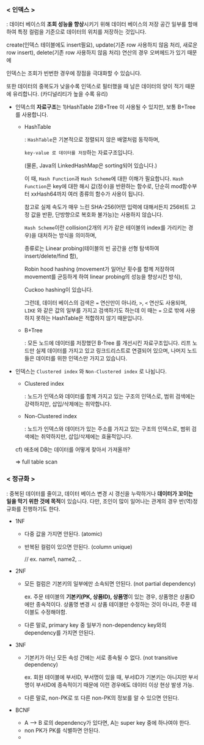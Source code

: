 ### < 인덱스 >

: 데이터 베이스의 **조회 성능을 향상**시키기 위해 데이터 베이스의 저장 공간 일부를 할애하여 특정 컬럼을 기준으로 데이터의 위치를 저장하는 것입니다.

create(인덱스 테이블에도 insert필요), update(기존 row 사용하지 않음 처리, 새로운 row insert), delete(기존 row 사용하지 않음 처리) 연산의 경우 오버헤드가 있기 때문에

인덱스는 조회가 빈번한 경우에 장점을 극대화할 수 있습니다.

또한 데이터의 중복도가 낮을수록 인덱스로 필터했을 때 남은 데이터의 양이 적기 때문에 유리합니다. (카디널리티가 높을 수록 유리)

- 인덱스의 **자료구조**는 1)HashTable 2)B+Tree 이 사용될 수 있지만, 보통 B+Tree를 사용합니다.

  - HashTable

    : `HashTable`은 기본적으로 정렬되지 않은 배열처럼 동작하며,

    `key-value 로 데이터를 저장`하는 자료구조입니다.

    (물론, Java의 LinkedHashMap은 sorting되어 있습니다.)

    이 때, `Hash Function`과 `Hash Scheme`에 대한 이해가 필요합니다. `Hash Function`은 key에 대한 해시 값(정수)을 반환하는 함수로, 단순히 mod함수부터 xxHash64까지 여러 종류의 함수가 사용이 됩니다.

    참고로 실제 속도가 매우 느린 SHA-256(어떤 입력에 대해서든지 256비트 고정 값을 반환, 단방향으로 복호화 불가능)는 사용하지 않습니다.

    `Hash Scheme`이란 collision(2개의 키가 같은 테이블의 index를 가리키는 경우)을 대처하는 방식을 의미하며,

    종류로는 Linear probing(테이블의 빈 공간을 선형 탐색하여 insert/delete/find 함),

    Robin hood hashing (movement가 일어난 횟수를 함께 저장하여 movement를 균등하게 하여 linear probing의 성능을 향상시킨 방식),

    Cuckoo hashing이 있습니다.

    그런데, 데이터 베이스의 검색은 `=` 연산만이 아니라, `>`, `<` 연산도 사용되며, `LIKE` 와 같은 값의 일부를 가지고 검색하기도 하는데 이 때는 `=` 으로 밖에 사용하지 못하는 HashTable은 적합하지 않기 때문입니다.

  - B+Tree

    : 모든 노드에 데이터를 저장했던 B-Tree 를 개선시킨 자료구조입니다. 리프 노드만 실제 데이터를 가지고 있고 링크드리스트로 연결되어 있으며, 나머지 노드들은 데이터를 위한 인덱스만 가지고 있습니다.

- 인덱스는 `Clustered index` 와 `Non-Clustered index` 로 나뉩니다.

  - Clustered index

    : 노드가 인덱스와 데이터를 함께 가지고 있는 구조의 인덱스로, 범위 검색에는 강력하지만, 삽입/삭제에는 취약합니다.

  - Non-Clustered index

    : 노드가 인덱스와 데이터가 있는 주소를 가지고 있는 구조의 인덱스로, 범위 검색에는 취약하지만, 삽입/삭제에는 효율적입니다.

  cf) 애초에 DB는 데이터를 어떻게 찾아서 가져올까?

  => full table scan



### < 정규화 >

: 중복된 데이터를 줄이고, 데이터 베이스 변경 시 갱신을 누락하거나 **데이터가 꼬이는 일을 막기 위한 것에 목적**이 있습니다. 다만, 조인이 많이 일어나는 관계의 경우 반(역)정규화를 진행하기도 한다.

- 1NF

  - 다중 값을 가지면 안된다. (atomic)

  - 반복된 컬럼이 있으면 안된다. (column unique)

    // ex. name1, name2, ..

- 2NF

  - 모든 컬럼은 기본키의 일부에만 소속되면 안된다. (not partial dependency)

    ex. 주문 테이블의 **기본키(PK, 상품ID), 상품명**이 있는 경우, 상품명은 상품ID에만 종속적이다. 상품명 변경 시 상품 테이블만 수정하는 것이 아니라, 주문 테이블도 수정해야함.

  - 다른 말로, primary key 중 일부가 non-dependency key와의 dependency를 가지면 안된다.

- 3NF

  - 기본키가 아닌 모든 속성 간에는 서로 종속될 수 없다. (not transitive dependency)

    ex. 회원 테이블에 부서ID, 부서명이 있을 때, 부서ID가 기본키는 아니지만 부서명이 부서ID에 종속적이기 때문에 이런 경우에도 데이터 이상 현상 발생 가능.

  - 다른 말로, non-PK로 또 다른 non-PK의 정보를 알 수 있으면 안된다.

- BCNF

  - A —> B 로의 dependency가 있다면, A는 super key 중에 하나여야 한다.
  - non PK가 PK를 식별하면 안된다.
  - 